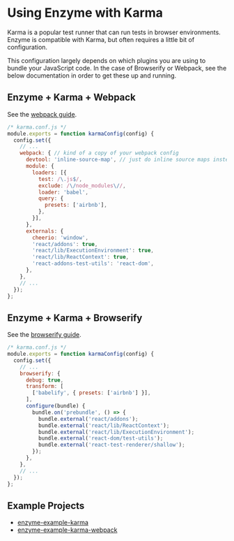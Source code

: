 # Using Enzyme with Karma

Karma is a popular test runner that can run tests in browser environments. Enzyme is compatible with
Karma, but often requires a little bit of configuration.

This configuration largely depends on which plugins you are using to bundle your JavaScript code.  In
the case of Browserify or Webpack, see the below documentation in order to get these up and running.


## Enzyme + Karma + Webpack

See the [webpack guide](webpack.md).

```js
/* karma.conf.js */
module.exports = function karmaConfig(config) {
  config.set({
    // ...
    webpack: { // kind of a copy of your webpack config
      devtool: 'inline-source-map', // just do inline source maps instead of the default
      module: {
        loaders: [{
          test: /\.js$/,
          exclude: /\/node_modules\//,
          loader: 'babel',
          query: {
            presets: ['airbnb'],
          },
        }],
      },
      externals: {
        cheerio: 'window',
        'react/addons': true,
        'react/lib/ExecutionEnvironment': true,
        'react/lib/ReactContext': true,
        'react-addons-test-utils': 'react-dom',
      },
    },
    // ...
  });
};
```

## Enzyme + Karma + Browserify

See the [browserify guide](browserify.md).

```js
/* karma.conf.js */
module.exports = function karmaConfig(config) {
  config.set({
    // ...
    browserify: {
      debug: true,
      transform: [
        ['babelify', { presets: ['airbnb'] }],
      ],
      configure(bundle) {
        bundle.on('prebundle', () => {
          bundle.external('react/addons');
          bundle.external('react/lib/ReactContext');
          bundle.external('react/lib/ExecutionEnvironment');
          bundle.external('react-dom/test-utils');
          bundle.external('react-test-renderer/shallow');
        });
      },
    },
    // ...
  });
};
```


## Example Projects

- [enzyme-example-karma](https://github.com/lelandrichardson/enzyme-example-karma)
- [enzyme-example-karma-webpack](https://github.com/lelandrichardson/enzyme-example-karma-webpack)
